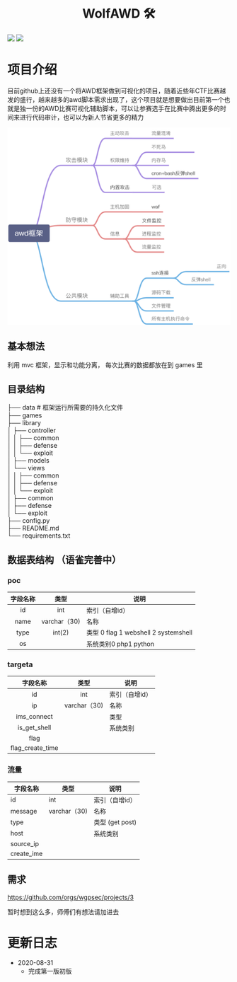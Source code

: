 <h1 align="center">WolfAWD 🛠</h1>

<p>
  <img src="https://img.shields.io/badge/Language-Python3-blue" />
  <img src="https://img.shields.io/badge/Version-0.1-blue" />
</p>

# 项目介绍

目前github上还没有一个将AWD框架做到可视化的项目，随着近些年CTF比赛越发的盛行，越来越多的awd脚本需求出现了，这个项目就是想要做出目前第一个也就是独一份的AWD比赛可视化辅助脚本，可以让参赛选手在比赛中腾出更多的时间来进行代码审计，也可以为新人节省更多的精力

![](doc/img/diagram.jpg)

## 基本想法

利用 mvc 框架，显示和功能分离，
每次比赛的数据都放在到 games 里

## 目录结构

├── data # 框架运行所需要的持久化文件   
├── games     
├── library     
│ ├── controller   
│ │ ├── common   
│ │ ├── defense   
│ │ └── exploit   
│ ├── models   
│ └── views   
│ │ ├── common   
│ │ ├── defense   
│ │ └── exploit   
│ ├── common   
│ ├── defense   
│ └── exploit   
├── config.py   
├── README.md   
└── requirements.txt   

## 数据表结构 （语雀完善中）

### poc



| 字段名称 |     类型     | 说明                                 |
| :------: | :----------: | ------------------------------------ |
|    id    |     int      | 索引（自增id）                       |
|   name   | varchar（30) | 名称                                 |
|   type   |    int(2)    | 类型 0 flag 1 webshell 2 systemshell |
|    os    |              | 系统类别0 php1 python                |



### targeta

|     字段名称     |     类型     | 说明           |
| :--------------: | :----------: | -------------- |
|        id        |     int      | 索引（自增id） |
|        ip        | varchar（30) | 名称           |
|   ims_connect    |              | 类型           |
|   is_get_shell   |              | 系统类别       |
|       flag       |              |                |
| flag_create_time |              |                |

### 流量

| 字段名称   | 类型         | 说明            |
| ---------- | ------------ | --------------- |
| id         | int          | 索引（自增id）  |
| message    | varchar（30) | 名称            |
| type       |              | 类型 (get post) |
| host       |              | 系统类别        |
| source_ip  |              |                 |
| create_ime |              |                 |

## 需求

https://github.com/orgs/wgpsec/projects/3

暂时想到这么多，师傅们有想法请加进去



# 更新日志

- 2020-08-31 
  - 完成第一版初版